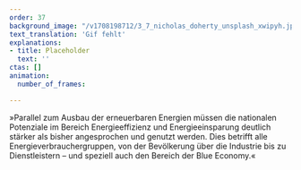 ```yaml
---
order: 37
background_image: "/v1708198712/3_7_nicholas_doherty_unsplash_xwipyh.jpg"
text_translation: 'Gif fehlt'
explanations:
- title: Placeholder
  text: ''
ctas: []
animation:
  number_of_frames: 

---
```

»Parallel zum Ausbau der erneuerbaren Energien müssen die nationalen Potenziale im Bereich Energieeffizienz und Energieeinsparung deutlich stärker als bisher angesprochen und genutzt werden. Dies betrifft alle Energieverbrauchergruppen, von der Bevölkerung über die Industrie bis zu Dienstleistern – und speziell auch den Bereich der Blue Economy.«